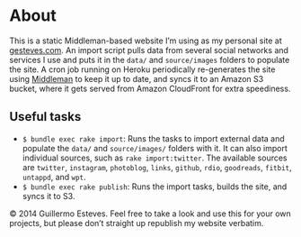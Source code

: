 # About

This is a static Middleman-based website I’m using as my personal site at [gesteves.com](http://gesteves.com). An import script pulls data from several social networks and services I use and puts it in the `data/` and `source/images` folders to populate the site. A cron job running on Heroku periodically re-generates the site using [Middleman](http://middlemanapp.com/) to keep it up to date, and syncs it to an Amazon S3 bucket, where it gets served from Amazon CloudFront for extra speediness.

## Useful tasks

* `$ bundle exec rake import`: Runs the tasks to import external data and populate the `data/` and `source/images/` folders with it. It can also import individual sources, such as `rake import:twitter`. The available sources are `twitter`, `instagram`, `photoblog`, `links`, `github`, `rdio`, `goodreads`, `fitbit`, `untappd`, and `wpt`.
* `$ bundle exec rake publish`: Runs the import tasks, builds the site, and syncs it to S3.

&copy; 2014 Guillermo Esteves. Feel free to take a look and use this for your own projects, but please don’t straight up republish my website verbatim.
